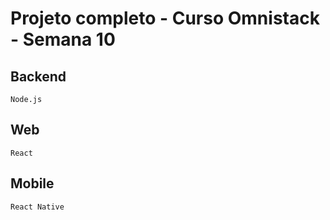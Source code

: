 # Projeto completo - Curso Omnistack - Semana 10

## Backend
`Node.js`

## Web
`React`

## Mobile
`React Native`
